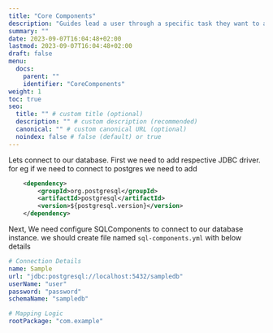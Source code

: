 ```yaml
---
title: "Core Components"
description: "Guides lead a user through a specific task they want to accomplish, often with a sequence of steps."
summary: ""
date: 2023-09-07T16:04:48+02:00
lastmod: 2023-09-07T16:04:48+02:00
draft: false
menu:
  docs:
    parent: ""
    identifier: "CoreComponents"
weight: 1
toc: true
seo:
  title: "" # custom title (optional)
  description: "" # custom description (recommended)
  canonical: "" # custom canonical URL (optional)
  noindex: false # false (default) or true
---
```


Lets  connect to our database. First we need to add respective JDBC driver. for eg if we need to connect to postgres we need to add

```xml
    <dependency>
        <groupId>org.postgresql</groupId>
        <artifactId>postgresql</artifactId>
        <version>${postgresql.version}</version>
    </dependency>
```

Next, We need configure SQLComponents to connect to our database instance. we should create file named `sql-components.yml` with below details

```yml
# Connection Details
name: Sample
url: "jdbc:postgresql://localhost:5432/sampledb"
userName: "user"
password: "password"
schemaName: "sampledb"

# Mapping Logic
rootPackage: "com.example"
```